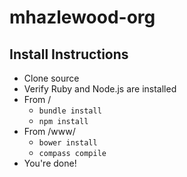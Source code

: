 # mhazlewood-org

## Install Instructions
* Clone source
* Verify Ruby and Node.js are installed
* From /
  * `bundle install`
  * `npm install`
* From /www/
  * `bower install`
  * `compass compile`
* You're done!
